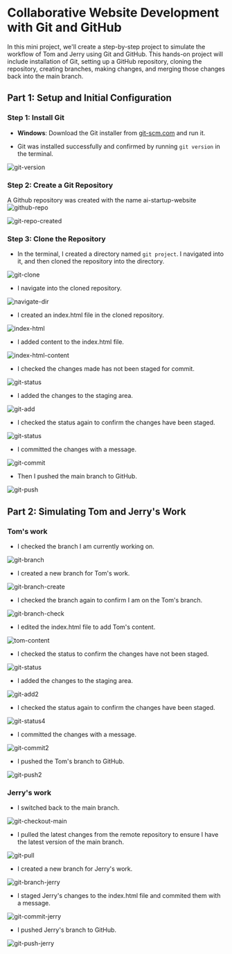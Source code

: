 # Collaborative Website Development with Git and GitHub

In this mini project, we'll create a step-by-step project to simulate the
workflow of Tom and Jerry using Git and GitHub. This hands-on project
will include installation of Git, setting up a GitHub repository, cloning the
repository, creating branches, making changes, and merging those
changes back into the main branch.

## Part 1: Setup and Initial Configuration

### Step 1: Install Git

- **Windows**: Download the Git installer from [git-scm.com](https://git-scm.com/download/win) and run it.

- Git was installed successfully and confirmed by running `git version` in the terminal.

![git-version](/Darey.io-projects/basic-git-commands/images/git-version.png)

### Step 2: Create a Git Repository

A Github repository was created with the name ai-startup-website
![github-repo](/Darey.io-projects/basic-git-commands/images/repo-create.png)

![git-repo-created](/Darey.io-projects/basic-git-commands/images/git-repo-created.png)

### Step 3: Clone the Repository

- In the terminal, I created a directory named `git project`. I navigated into it, and then cloned the repository into the directory.

![git-clone](/Darey.io-projects/basic-git-commands/images/git-cloned.png)

- I navigate into the cloned repository.

![navigate-dir](/Darey.io-projects/basic-git-commands/images/navigate-dir.png)

- I created an index.html file in the cloned repository.

![index-html](/Darey.io-projects/basic-git-commands/images/create-file.png)

- I added content to the index.html file.

![index-html-content](/Darey.io-projects/basic-git-commands/images/input-file.png)

- I checked the changes made has not been staged for commit.

![git-status](/Darey.io-projects/basic-git-commands/images/git-status.png)

- I added the changes to the staging area.
  
![git-add](/Darey.io-projects/basic-git-commands/images/git-add.png)

- I checked the status again to confirm the changes have been staged.

![git-status](/Darey.io-projects/basic-git-commands/images/git-status2.png)

- I committed the changes with a message.

![git-commit](/Darey.io-projects/basic-git-commands/images/git-commit.png)

- Then I pushed the main branch to GitHub.

![git-push](/Darey.io-projects/basic-git-commands/images/git-push.png)

## Part 2: Simulating Tom and Jerry's Work

### Tom's work

- I checked the branch I am currently working on.

![git-branch](/Darey.io-projects/basic-git-commands/images/git-branch.png)

- I created a new branch for Tom's work.

![git-branch-create](/Darey.io-projects/basic-git-commands/images/git-checkout-tom.png)

- I checked the branch again to confirm I am on the Tom's branch.

![git-branch-check](/Darey.io-projects/basic-git-commands/images/git-branch2.png)

- I edited the index.html file to add Tom's content.

![tom-content](/Darey.io-projects/basic-git-commands/images/edit-file.png)

- I checked the status to confirm the changes have not been staged.

![git-status](/Darey.io-projects/basic-git-commands/images/git-status3.png)

- I added the changes to the staging area.

![git-add2](/Darey.io-projects/basic-git-commands/images/git-add.png)

- I checked the status again to confirm the changes have been staged.

![git-status4](/Darey.io-projects/basic-git-commands/images/git-status4.png)

- I committed the changes with a message.

![git-commit2](/Darey.io-projects/basic-git-commands/images/git-commit2.png)

- I pushed the Tom's branch to GitHub.

![git-push2](/Darey.io-projects/basic-git-commands/images/git-push-tom.png)

### Jerry's work

- I switched back to the main branch.

![git-checkout-main](/Darey.io-projects/basic-git-commands/images/git-checkout-main.png)

- I pulled the latest changes from the remote repository to ensure I have the latest version of the main branch.

![git-pull](/Darey.io-projects/basic-git-commands/images/git-pull-update.png)

- I created a new branch for Jerry's work.

![git-branch-jerry](/Darey.io-projects/basic-git-commands/images/git-switch-jerry.png)

- I staged Jerry's changes to the index.html file and commited them with a message.

![git-commit-jerry](/Darey.io-projects/basic-git-commands/images/git-add-commit-jerry.png)

- I pushed Jerry's branch to GitHub.

![git-push-jerry](/Darey.io-projects/basic-git-commands/images/git-push-jerry.png)
